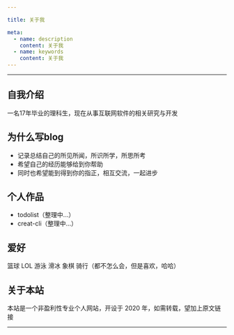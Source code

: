 ```yaml
---

title: 关于我

meta:
  - name: description
    content: 关于我
  - name: keywords
    content: 关于我
---
```


---

## 自我介绍
一名17年毕业的理科生，现在从事互联网软件的相关研究与开发

## 为什么写blog
- 记录总结自己的所见所闻，所识所学，所思所考
- 希望自己的经历能够给到你帮助
- 同时也希望能到得到你的指正，相互交流，一起进步

## 个人作品
- todolist（整理中...）
- creat-cli（整理中...）


## 爱好
篮球 LOL 游泳 滑冰 象棋 骑行（都不怎么会，但是喜欢，哈哈）

## 关于本站
本站是一个非盈利性专业个人网站，开设于 2020 年，如需转载，望加上原文链接

---
